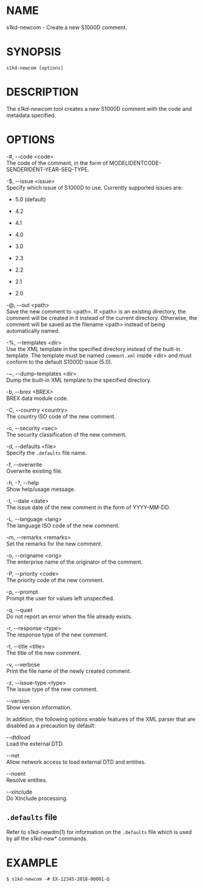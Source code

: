 NAME
====

s1kd-newcom - Create a new S1000D comment.

SYNOPSIS
========

    s1kd-newcom [options]

DESCRIPTION
===========

The *s1kd-newcom* tool creates a new S1000D comment with the code and
metadata specified.

OPTIONS
=======

-\#, --code &lt;code&gt;  
The code of the comment, in the form of
MODELIDENTCODE-SENDERIDENT-YEAR-SEQ-TYPE.

-$, --issue &lt;issue&gt;  
Specify which issue of S1000D to use. Currently supported issues are:

-   5.0 (default)

-   4.2

-   4.1

-   4.0

-   3.0

-   2.3

-   2.2

-   2.1

-   2.0

-@, --out &lt;path&gt;  
Save the new comment to &lt;path&gt;. If &lt;path&gt; is an existing
directory, the comment will be created in it instead of the current
directory. Otherwise, the comment will be saved as the filename
&lt;path&gt; instead of being automatically named.

-%, --templates &lt;dir&gt;  
Use the XML template in the specified directory instead of the built-in
template. The template must be named `comment.xml` inside &lt;dir&gt;
and must conform to the default S1000D issue (5.0).

-\~, --dump-templates &lt;dir&gt;  
Dump the built-in XML template to the specified directory.

-b, --brex &lt;BREX&gt;  
BREX data module code.

-C, --country &lt;country&gt;  
The country ISO code of the new comment.

-c, --security &lt;sec&gt;  
The security classification of the new comment.

-d, --defaults &lt;file&gt;  
Specify the `.defaults` file name.

-f, --overwrite  
Overwrite existing file.

-h, -?, --help  
Show help/usage message.

-I, --date &lt;date&gt;  
The issue date of the new comment in the form of YYYY-MM-DD.

-L, --language &lt;lang&gt;  
The language ISO code of the new comment.

-m, --remarks &lt;remarks&gt;  
Set the remarks for the new comment.

-o, --origname &lt;orig&gt;  
The enterprise name of the originator of the comment.

-P, --priority &lt;code&gt;  
The priority code of the new comment.

-p, --prompt  
Prompt the user for values left unspecified.

-q, --quiet  
Do not report an error when the file already exists.

-r, --response &lt;type&gt;  
The response type of the new comment.

-t, --title &lt;title&gt;  
The title of the new comment.

-v, --verbose  
Print the file name of the newly created comment.

-z, --issue-type &lt;type&gt;  
The issue type of the new comment.

--version  
Show version information.

In addition, the following options enable features of the XML parser
that are disabled as a precaution by default:

--dtdload  
Load the external DTD.

--net  
Allow network access to load external DTD and entities.

--noent  
Resolve entities.

--xinclude  
Do XInclude processing.

`.defaults` file
----------------

Refer to s1kd-newdm(1) for information on the `.defaults` file which is
used by all the s1kd-new\* commands.

EXAMPLE
=======

    $ s1kd-newcom -# EX-12345-2018-00001-Q
